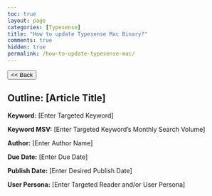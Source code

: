 ```yaml
---
toc: true
layout: page
categories: [Typesense]
title: "How to update Typesense Mac Binary?"
comments: true
hidden: true
permalink: /how-to-update-typesense-mac/
---
```


<button class="back-button" onclick="window.history.back()"><< Back</button>

## Outline: [Article Title]

**Keyword:** [Enter Targeted Keyword]

**Keyword MSV:** [Enter Targeted Keyword’s Monthly Search Volume]

**Author:** [Enter Author Name]

**Due Date:** [Enter Due Date]

**Publish Date:** [Enter Desired Publish Date]

**User Persona:** [Enter Targeted Reader and/or User Persona]

<br>
